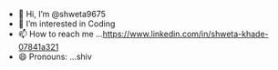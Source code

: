 - 👋 Hi, I’m @shweta9675
- 👀 I’m interested in Coding
- 📫 How to reach me ...https://www.linkedin.com/in/shweta-khade-07841a321
- 😄 Pronouns: ...shiv


<!---
shweta9675/shweta9675 is a ✨ special ✨ repository because its `README.md` (this file) appears on your GitHub profile.
You can click the Preview link to take a look at your changes.
--->
